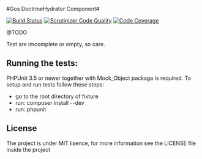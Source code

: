#Gos DoctrineHydrator Component#

 [![Build Status](https://travis-ci.org/GeniusesOfSymfony/DoctrineHydrator.svg?branch=master)](https://travis-ci.org/GeniusesOfSymfony/DoctrineHydrator) [![Scrutinizer Code Quality](https://scrutinizer-ci.com/g/GeniusesOfSymfony/DoctrineHydrator/badges/quality-score.png?s=703afadb161d68e73b4ac3c0c7f26b3f0670a107)](https://scrutinizer-ci.com/g/GeniusesOfSymfony/DoctrineHydrator/) [![Code Coverage](https://scrutinizer-ci.com/g/GeniusesOfSymfony/DoctrineHydrator/badges/coverage.png?s=eb72e6389e95ea7688801d3530fe2fc8d29bdeef)](https://scrutinizer-ci.com/g/GeniusesOfSymfony/DoctrineHydrator/)

@TODO

Test are imcomplete or empty, so care.

Running the tests:
------------------

PHPUnit 3.5 or newer together with Mock_Object package is required. To setup and run tests follow these steps:

* go to the root directory of fixture
* run: composer install --dev
* run: phpunit

License
---------

The project is under MIT lisence, for more information see the LICENSE file inside the project